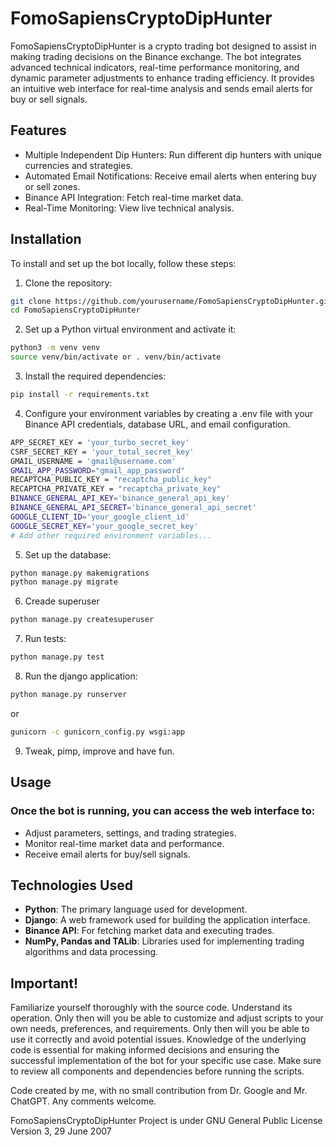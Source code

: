 # FomoSapiensCryptoDipHunter

FomoSapiensCryptoDipHunter is a crypto trading bot designed to assist in making trading decisions on the Binance exchange. The bot integrates advanced technical indicators, real-time performance monitoring, and dynamic parameter adjustments to enhance trading efficiency. It provides an intuitive web interface for real-time analysis and sends email alerts for buy or sell signals.

## Features

- Multiple Independent Dip Hunters: Run different dip hunters with unique currencies and strategies.
- Automated Email Notifications: Receive email alerts when entering buy or sell zones.
- Binance API Integration: Fetch real-time market data.
- Real-Time Monitoring: View live technical analysis.

## Installation

To install and set up the bot locally, follow these steps:

1. Clone the repository:
```bash
git clone https://github.com/yourusername/FomoSapiensCryptoDipHunter.git
cd FomoSapiensCryptoDipHunter
```

2. Set up a Python virtual environment and activate it:
```bash
python3 -m venv venv
source venv/bin/activate or . venv/bin/activate
```

3. Install the required dependencies:
```bash
pip install -r requirements.txt
```

4. Configure your environment variables by creating a .env file with your Binance API credentials, database URL, and email configuration.
```bash
APP_SECRET_KEY = 'your_turbo_secret_key'
CSRF_SECRET_KEY = 'your_total_secret_key'
GMAIL_USERNAME = 'gmail@username.com'
GMAIL_APP_PASSWORD="gmail_app_password"
RECAPTCHA_PUBLIC_KEY = "recaptcha_public_key"
RECAPTCHA_PRIVATE_KEY = "recaptcha_private_key"
BINANCE_GENERAL_API_KEY='binance_general_api_key'
BINANCE_GENERAL_API_SECRET='binance_general_api_secret'
GOOGLE_CLIENT_ID='your_google_client_id'
GOOGLE_SECRET_KEY='your_google_secret_key'
# Add other required environment variables...
```

5. Set up the database:
```bash
python manage.py makemigrations
python manage.py migrate
```

6. Creade superuser
```bash
python manage.py createsuperuser
```

7. Run tests:
```bash
python manage.py test
```

8. Run the django application:
```bash
python manage.py runserver
```
or
```bash
gunicorn -c gunicorn_config.py wsgi:app
```

9. Tweak, pimp, improve and have fun.

## Usage

### Once the bot is running, you can access the web interface to:
- Adjust parameters, settings, and trading strategies.
- Monitor real-time market data and performance.
- Receive email alerts for buy/sell signals.

## Technologies Used
- **Python**: The primary language used for development.
- **Django**: A web framework used for building the application interface.
- **Binance API**: For fetching market data and executing trades.
- **NumPy, Pandas and TALib**: Libraries used for implementing trading algorithms and data processing.

## Important! 
Familiarize yourself thoroughly with the source code. Understand its operation. Only then will you be able to customize and adjust scripts to your own needs, preferences, and requirements. Only then will you be able to use it correctly and avoid potential issues. Knowledge of the underlying code is essential for making informed decisions and ensuring the successful implementation of the bot for your specific use case. Make sure to review all components and dependencies before running the scripts.

Code created by me, with no small contribution from Dr. Google and Mr. ChatGPT.
Any comments welcome.

FomoSapiensCryptoDipHunter Project is under GNU General Public License Version 3, 29 June 2007